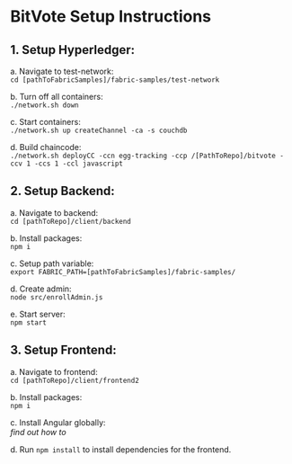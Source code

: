 # BitVote Setup Instructions

## 1. Setup Hyperledger:

   a. Navigate to test-network:   
   `cd [pathToFabricSamples]/fabric-samples/test-network`
   
   b. Turn off all containers:   
   `./network.sh down`
   
   c. Start containers:   
   `./network.sh up createChannel -ca -s couchdb`
   
   d. Build chaincode:   
   `./network.sh deployCC -ccn egg-tracking -ccp /[PathToRepo]/bitvote -ccv 1 -ccs 1 -ccl javascript`

## 2. Setup Backend:

   a. Navigate to backend:   
   `cd [pathToRepo]/client/backend`
   
   b. Install packages:   
   `npm i`
   
   c. Setup path variable:  
   `export FABRIC_PATH=[pathToFabricSamples]/fabric-samples/`
   
   d. Create admin:  
   `node src/enrollAdmin.js`
   
   e. Start server:  
   `npm start`

## 3. Setup Frontend:

   a. Navigate to frontend:  
   `cd [pathToRepo]/client/frontend2`
   
   b. Install packages:  
   `npm i`
   
   c. Install Angular globally:   
   _find out how to_
   
   d. Run `npm install` to install dependencies for the frontend.
